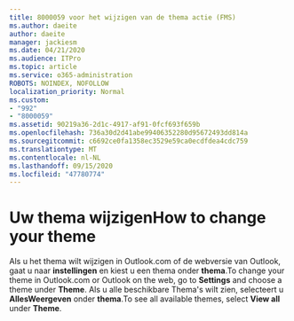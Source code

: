 ```yaml
---
title: 8000059 voor het wijzigen van de thema actie (FMS)
ms.author: daeite
author: daeite
manager: jackiesm
ms.date: 04/21/2020
ms.audience: ITPro
ms.topic: article
ms.service: o365-administration
ROBOTS: NOINDEX, NOFOLLOW
localization_priority: Normal
ms.custom:
- "992"
- "8000059"
ms.assetid: 90219a36-2d1c-4917-af91-0fcf693f659b
ms.openlocfilehash: 736a30d2d41abe99406352280d95672493dd814a
ms.sourcegitcommit: c6692ce0fa1358ec3529e59ca0ecdfdea4cdc759
ms.translationtype: MT
ms.contentlocale: nl-NL
ms.lasthandoff: 09/15/2020
ms.locfileid: "47780774"
---
```

# <a name="how-to-change-your-theme"></a><span data-ttu-id="7893d-102">Uw thema wijzigen</span><span class="sxs-lookup"><span data-stu-id="7893d-102">How to change your theme</span></span>

<span data-ttu-id="7893d-103">Als u het thema wilt wijzigen in Outlook.com of de webversie van Outlook, gaat u naar **instellingen** en kiest u een thema onder **thema**.</span><span class="sxs-lookup"><span data-stu-id="7893d-103">To change your theme in Outlook.com or Outlook on the web, go to **Settings** and choose a theme under **Theme**.</span></span> <span data-ttu-id="7893d-104">Als u alle beschikbare Thema's wilt zien, selecteert u **AllesWeergeven** onder **thema**.</span><span class="sxs-lookup"><span data-stu-id="7893d-104">To see all available themes, select **View all** under **Theme**.</span></span>
  